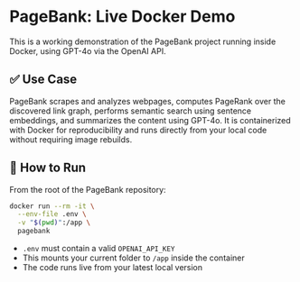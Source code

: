 # PageBank: Live Docker Demo

This is a working demonstration of the PageBank project running inside Docker, using GPT-4o via the OpenAI API.

## ✅ Use Case

PageBank scrapes and analyzes webpages, computes PageRank over the discovered link graph, performs semantic search using sentence embeddings, and summarizes the content using GPT-4o. It is containerized with Docker for reproducibility and runs directly from your local code without requiring image rebuilds.

## 🧪 How to Run

From the root of the PageBank repository:

```bash
docker run --rm -it \
  --env-file .env \
  -v "$(pwd)":/app \
  pagebank
```

- `.env` must contain a valid `OPENAI_API_KEY`
- This mounts your current folder to `/app` inside the container
- The code runs live from your latest local version
